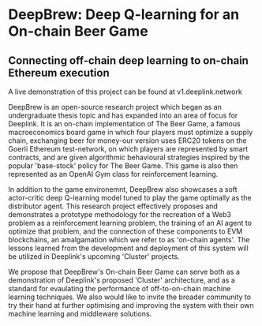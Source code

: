 # DeepBrew: Deep Q-learning for an On-chain Beer Game
## Connecting off-chain deep learning to on-chain Ethereum execution
A live demonstration of this project can be found at v1.deeplink.network

DeepBrew is an open-source research project which began as an undergraduate thesis topic and has expanded into an area of focus for Deeplink. It is an on-chain implementation of The Beer Game, a famous macroeconomics board game in which four players must optimize a supply chain, exchanging beer for money-our version uses ERC20 tokens on the Goerli Ethereum test-network, on which players are represented by smart contracts, and are given algorithmic behavioural strategies inspired by the popular 'base-stock' policy for The Beer Game. This game is also then represented as an OpenAI Gym class for reinforcement learning.

In addition to the game environemnt, DeepBrew also showcases a soft actor-critic deep Q-learning model tuned to play the game optimally as the distributor agent. This research project effectively proposes and demonstrates a prototype methodology for the recreation of a Web3 problem as a reinforcement learning problem, the training of an AI agent to optimize that problem, and the connection of these components to EVM blockchains, an amalgamation which we refer to as 'on-chain agents'. The lessons learned from the development and deployment of this system will be utilized in Deeplink's upcoming 'Cluster' projects.

We propose that DeepBrew's On-chain Beer Game can serve both as a demonstration of Deeplink's proposed 'Cluster' architecture, and as a standard for evaulating the performance of off-to-on-chain machine learning techniques. We also would like to invite the broader community to try their hand at further optimising and improving the system with their own machine learning and middleware solutions.
